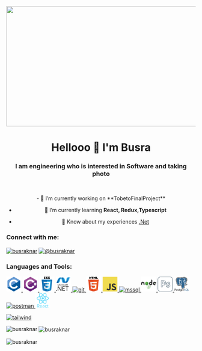 
<img align="center" src="https://blogger.googleusercontent.com/img/b/R29vZ2xl/AVvXsEj8TDC6v3uxiYEX1bjAfJGlbSSkZNoeyXUNqn1XpdOcU5LzEUagazWe4g1kbEGiyVu51IYOtyGEoL98XEaa7O1_lXcPCC-FCyVHQa6AN9YZWCfXfRi3lWz5HssE0eT6xPDEg0fihTvAYpU7A_ibUPtL8pAR6WU0KdMT5NrWBRaHIQWDTl-n8vW0K2XZmm_I/s1536/fotor-ai-20240119235939.jpg" width="700" height="320" />

<h1 align="center">Hellooo 👋 I'm Busra</h1>
<h3 align="center">I am engineering who is interested in Software and taking photo</h3>

<p align="left"> <a href="https://twitter.com/" target="blank"><img src="https://img.shields.io/twitter/follow/?logo=twitter&style=for-the-badge" alt="" /></a> </p>
<div align="center">
- 🔭 I’m currently working on **TobetoFinalProject**

- 🌱 I’m currently learning **React, Redux,Typescript**

- 📄 Know about my experiences [.Net](.Net)


<h3 align="left">Connect with me:</h3>
<p align="left">
<a href="https://linkedin.com/in/busraknar" target="blank"><img align="center" src="https://raw.githubusercontent.com/rahuldkjain/github-profile-readme-generator/master/src/images/icons/Social/linked-in-alt.svg" alt="busraknar" height="30" width="40" /></a>
<a href="https://medium.com/@busraknar" target="blank"><img align="center" src="https://raw.githubusercontent.com/rahuldkjain/github-profile-readme-generator/master/src/images/icons/Social/medium.svg" alt="@busraknar" height="30" width="40" /></a>
</p>
</div>
<h3 align="left">Languages and Tools:</h3>
<p align="left"> <a href="https://www.cprogramming.com/" target="_blank" rel="noreferrer"> <img src="https://raw.githubusercontent.com/devicons/devicon/master/icons/c/c-original.svg" alt="c" width="40" height="40"/> </a> <a href="https://www.w3schools.com/cs/" target="_blank" rel="noreferrer"> <img src="https://raw.githubusercontent.com/devicons/devicon/master/icons/csharp/csharp-original.svg" alt="csharp" width="40" height="40"/> </a> <a href="https://www.w3schools.com/css/" target="_blank" rel="noreferrer"> <img src="https://raw.githubusercontent.com/devicons/devicon/master/icons/css3/css3-original-wordmark.svg" alt="css3" width="40" height="40"/> </a> <a href="https://dotnet.microsoft.com/" target="_blank" rel="noreferrer"> <img src="https://raw.githubusercontent.com/devicons/devicon/master/icons/dot-net/dot-net-original-wordmark.svg" alt="dotnet" width="40" height="40"/> </a> <a href="https://git-scm.com/" target="_blank" rel="noreferrer"> <img src="https://www.vectorlogo.zone/logos/git-scm/git-scm-icon.svg" alt="git" width="40" height="40"/> </a> <a href="https://www.w3.org/html/" target="_blank" rel="noreferrer"> <img src="https://raw.githubusercontent.com/devicons/devicon/master/icons/html5/html5-original-wordmark.svg" alt="html5" width="40" height="40"/> </a> <a href="https://developer.mozilla.org/en-US/docs/Web/JavaScript" target="_blank" rel="noreferrer"> <img src="https://raw.githubusercontent.com/devicons/devicon/master/icons/javascript/javascript-original.svg" alt="javascript" width="40" height="40"/> </a> <a href="https://www.microsoft.com/en-us/sql-server" target="_blank" rel="noreferrer"> <img src="https://www.svgrepo.com/show/303229/microsoft-sql-server-logo.svg" alt="mssql" width="40" height="40"/> </a> <a href="https://nodejs.org" target="_blank" rel="noreferrer"> <img src="https://raw.githubusercontent.com/devicons/devicon/master/icons/nodejs/nodejs-original-wordmark.svg" alt="nodejs" width="40" height="40"/> </a> <a href="https://www.photoshop.com/en" target="_blank" rel="noreferrer"> <img src="https://raw.githubusercontent.com/devicons/devicon/master/icons/photoshop/photoshop-line.svg" alt="photoshop" width="40" height="40"/> </a> <a href="https://www.postgresql.org" target="_blank" rel="noreferrer"> <img src="https://raw.githubusercontent.com/devicons/devicon/master/icons/postgresql/postgresql-original-wordmark.svg" alt="postgresql" width="40" height="40"/> </a> <a href="https://postman.com" target="_blank" rel="noreferrer"> <img src="https://www.vectorlogo.zone/logos/getpostman/getpostman-icon.svg" alt="postman" width="40" height="40"/> </a> <a href="https://reactjs.org/" target="_blank" rel="noreferrer"> <img src="https://raw.githubusercontent.com/devicons/devicon/master/icons/react/react-original-wordmark.svg" alt="react" width="40" height="40"/> </a> <a href="https://tailwindcss.com/" target="_blank" rel="noreferrer"> 
  
  <img src="https://www.vectorlogo.zone/logos/tailwindcss/tailwindcss-icon.svg" alt="tailwind" width="40" height="40"/> </a> </p>


<p><img align="left" src="https://github-readme-stats.vercel.app/api/top-langs?username=busraknar&show_icons=true&theme=gruvbox&locale=en&layout=compact" alt="busraknar" /></p>

<p>&nbsp;<img align="center" src="https://github-readme-stats.vercel.app/api?username=busraknar&show_icons=true&locale=en" alt="busraknar" /></p>

<p><img align="center" src="https://github-readme-streak-stats.herokuapp.com/?user=busraknar&" alt="busraknar" /></p>
